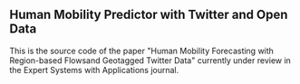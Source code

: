 ## Human Mobility Predictor with Twitter and Open Data 

This is the source code of the paper "Human Mobility Forecasting with Region-based Flowsand Geotagged Twitter Data" currently under review in the Expert Systems with Applications journal.
